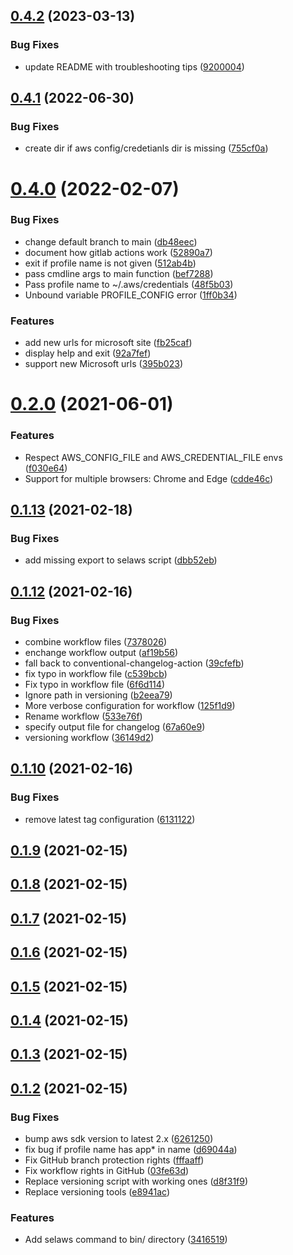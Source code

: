 ## [0.4.2](https://github.com/s-group-dev/ad-aws-login/compare/v0.4.1...v0.4.2) (2023-03-13)


### Bug Fixes

* update README with troubleshooting tips ([9200004](https://github.com/s-group-dev/ad-aws-login/commit/9200004a5bd7cd6ccba62fba80b0b326448ad4d7))



## [0.4.1](https://github.com/s-group-dev/ad-aws-login/compare/v0.4.0...v0.4.1) (2022-06-30)


### Bug Fixes

* create dir if aws config/credetianls dir is missing ([755cf0a](https://github.com/s-group-dev/ad-aws-login/commit/755cf0a080a987c332ad1982e5eb2b7c64457e97))



# [0.4.0](https://github.com/s-group-dev/ad-aws-login/compare/v0.2.0...v0.4.0) (2022-02-07)


### Bug Fixes

* change default branch to main ([db48eec](https://github.com/s-group-dev/ad-aws-login/commit/db48eecf2ae2e5ee359c65c812b99eb3999d7c6b))
* document how gitlab actions work ([52890a7](https://github.com/s-group-dev/ad-aws-login/commit/52890a7e93fe74027318f2a517c95fbe3da566d8))
* exit if profile name is not given ([512ab4b](https://github.com/s-group-dev/ad-aws-login/commit/512ab4b2e20fad90346749a3bdd1e562bb600154))
* pass cmdline args to main function ([bef7288](https://github.com/s-group-dev/ad-aws-login/commit/bef7288f3705abf3749d923b407f4ab3cd58275e))
* Pass profile name to ~/.aws/credentials ([48f5b03](https://github.com/s-group-dev/ad-aws-login/commit/48f5b03da04048355d501bb4c905814ea1109590))
* Unbound variable PROFILE_CONFIG error ([1ff0b34](https://github.com/s-group-dev/ad-aws-login/commit/1ff0b340620861353b22b9ebe72e3f5df0d4e465))


### Features

* add new urls for microsoft site ([fb25caf](https://github.com/s-group-dev/ad-aws-login/commit/fb25caf022897c9da666cc3f2900db91d4867145))
* display help and exit ([92a7fef](https://github.com/s-group-dev/ad-aws-login/commit/92a7fefa6ef61abf64e1bc6ffadf5c333cd9c950))
* support new Microsoft urls ([395b023](https://github.com/s-group-dev/ad-aws-login/commit/395b0239d6add200b52ce1e7b6e16f7fbbb8744e))



# [0.2.0](https://github.com/s-group-dev/ad-aws-login/compare/v0.1.13...v0.2.0) (2021-06-01)


### Features

* Respect AWS_CONFIG_FILE and AWS_CREDENTIAL_FILE envs ([f030e64](https://github.com/s-group-dev/ad-aws-login/commit/f030e649c9eed18a18a8d1616d89bfac715a2f10))
* Support for multiple browsers: Chrome and Edge ([cdde46c](https://github.com/s-group-dev/ad-aws-login/commit/cdde46cc825e086b7be555a7eda6ae463ff0449a))



## [0.1.13](https://github.com/s-group-dev/ad-aws-login/compare/v0.1.12...v0.1.13) (2021-02-18)


### Bug Fixes

* add missing export to selaws script ([dbb52eb](https://github.com/s-group-dev/ad-aws-login/commit/dbb52eb34cdf99f8e85203501a59d9a49317ac3d))



## [0.1.12](https://github.com/s-group-dev/ad-aws-login/compare/v0.1.10...v0.1.12) (2021-02-16)


### Bug Fixes

* combine workflow files ([7378026](https://github.com/s-group-dev/ad-aws-login/commit/7378026348fa789e7167fc5afae57d1d5a6a2872))
* enchange workflow output ([af19b56](https://github.com/s-group-dev/ad-aws-login/commit/af19b56eed6bc73ddb578a1027f28e9d56a788a1))
* fall back to conventional-changelog-action ([39cfefb](https://github.com/s-group-dev/ad-aws-login/commit/39cfefb15f22a26b9af5cc925c399ec92f9a1fc8))
* fix typo in workflow file ([c539bcb](https://github.com/s-group-dev/ad-aws-login/commit/c539bcb20dfb8bb079918597688e0a4ecf642a63))
* Fix typo in workflow file ([6f6d114](https://github.com/s-group-dev/ad-aws-login/commit/6f6d1147b8617142b0738bc546ea1bec2adeb543))
* Ignore path in versioning ([b2eea79](https://github.com/s-group-dev/ad-aws-login/commit/b2eea7908b8913427364c62a0bbfd9794163802f))
* More verbose configuration for workflow ([125f1d9](https://github.com/s-group-dev/ad-aws-login/commit/125f1d92587f01ca7edf794e96f57564a13d3021))
* Rename workflow ([533e76f](https://github.com/s-group-dev/ad-aws-login/commit/533e76f2ca1a1f75535545944b722128ff41b8c1))
* specify output file for changelog ([67a60e9](https://github.com/s-group-dev/ad-aws-login/commit/67a60e95809da605e95110cddf2e30f8cdcd88ff))
* versioning workflow ([36149d2](https://github.com/s-group-dev/ad-aws-login/commit/36149d22f8ff612511be10e1722a24d5d8e37a4e))



## [0.1.10](https://github.com/s-group-dev/ad-aws-login/compare/v0.1.9...v0.1.10) (2021-02-16)


### Bug Fixes

* remove latest tag configuration ([6131122](https://github.com/s-group-dev/ad-aws-login/commit/61311225a3ec682e3dd328803d7d7591d86ccc27))



## [0.1.9](https://github.com/s-group-dev/ad-aws-login/compare/v0.1.8...v0.1.9) (2021-02-15)



## [0.1.8](https://github.com/s-group-dev/ad-aws-login/compare/v0.1.7...v0.1.8) (2021-02-15)



## [0.1.7](https://github.com/s-group-dev/ad-aws-login/compare/v0.1.6...v0.1.7) (2021-02-15)



## [0.1.6](https://github.com/s-group-dev/ad-aws-login/compare/v0.1.5...v0.1.6) (2021-02-15)



## [0.1.5](https://github.com/s-group-dev/ad-aws-login/compare/v0.1.4...v0.1.5) (2021-02-15)



## [0.1.4](https://github.com/s-group-dev/ad-aws-login/compare/v0.1.3...v0.1.4) (2021-02-15)



## [0.1.3](https://github.com/s-group-dev/ad-aws-login/compare/v0.1.2...v0.1.3) (2021-02-15)



## [0.1.2](https://github.com/s-group-dev/ad-aws-login/compare/3416519353fd42801322fdeafd6db18961067370...v0.1.2) (2021-02-15)


### Bug Fixes

* bump aws sdk version to latest 2.x ([6261250](https://github.com/s-group-dev/ad-aws-login/commit/6261250fd4dd19e7d5d0e66f5b10781b37b4cd78))
* fix bug if profile name has app* in name ([d69044a](https://github.com/s-group-dev/ad-aws-login/commit/d69044a9ffc401fb5df48dce98c40fe16d05461a))
* Fix GitHub branch protection rights ([fffaaff](https://github.com/s-group-dev/ad-aws-login/commit/fffaaff62a1da9f44d20f33a7c0b8f62b8be5d5e))
* Fix workflow rights in GitHub ([03fe63d](https://github.com/s-group-dev/ad-aws-login/commit/03fe63dec408cd58e0f5a21524cb3eae7e4ea99d))
* Replace versioning script with working ones ([d8f31f9](https://github.com/s-group-dev/ad-aws-login/commit/d8f31f9338bd9dff995f0c0053397797a2a48451))
* Replace versioning tools ([e8941ac](https://github.com/s-group-dev/ad-aws-login/commit/e8941ac8c111fb23c9f4e4f521af7120179a7abb))


### Features

* Add selaws command to bin/ directory ([3416519](https://github.com/s-group-dev/ad-aws-login/commit/3416519353fd42801322fdeafd6db18961067370))



